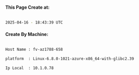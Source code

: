
   
#### This Page Create at:

```bash

2025-04-16 - 18:43:39 UTC

```

#### Create By Machine:

```bash

Host Name : fv-az1788-658

platform  : Linux-6.8.0-1021-azure-x86_64-with-glibc2.39

Ip Local  : 10.1.0.78

```

